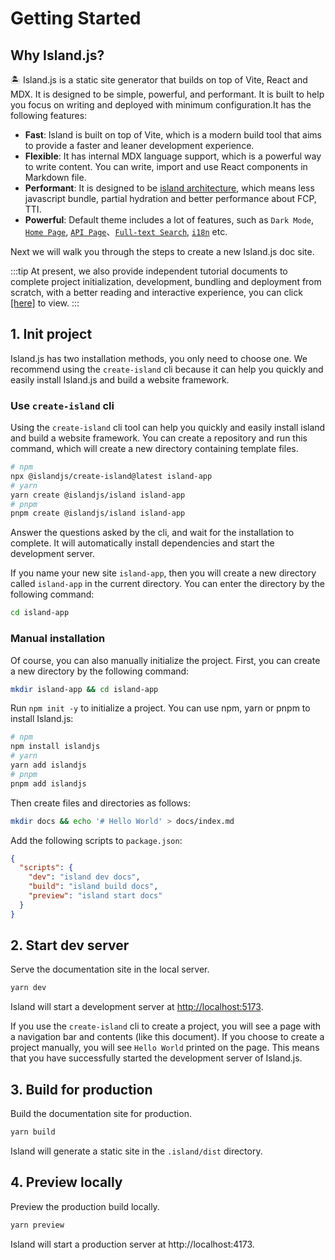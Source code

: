 # Getting Started

## Why Island.js?

🏝️ Island.js is a static site generator that builds on top of Vite, React and MDX. It is designed to be simple, powerful, and performant. It is built to help you focus on writing and deployed with minimum configuration.It has the following features:

- **Fast**: Island is built on top of Vite, which is a modern build tool that aims to provide a faster and leaner development experience.
- **Flexible**: It has internal MDX language support, which is a powerful way to write content. You can write, import and use React components in Markdown file.
- **Performant**: It is designed to be [island architecture](https://jasonformat.com/islands-architecture/), which means less javascript bundle, partial hydration and better performance about FCP, TTI.
- **Powerful**: Default theme includes a lot of features, such as `Dark Mode`, [`Home Page`](/en/guide/home-page), [`API Page`](/en/guide/api-page)、[`Full-text Search`](/en/guide/search), [`i18n`](/en/guide/i18n) etc.

Next we will walk you through the steps to create a new Island.js doc site.

:::tip
At present, we also provide independent tutorial documents to complete project initialization, development, bundling and deployment from scratch, with a better reading and interactive experience, you can click [[here]](https://island-tutorial.sanyuan0704.top/en) to view.
:::

## 1. Init project

Island.js has two installation methods, you only need to choose one. We recommend using the `create-island` cli because it can help you quickly and easily install Island.js and build a website framework.

### Use `create-island` cli

Using the `create-island` cli tool can help you quickly and easily install island and build a website framework. You can create a repository and run this command, which will create a new directory containing template files.

```bash
# npm
npx @islandjs/create-island@latest island-app
# yarn
yarn create @islandjs/island island-app
# pnpm
pnpm create @islandjs/island island-app
```

Answer the questions asked by the cli, and wait for the installation to complete. It will automatically install dependencies and start the development server.

If you name your new site `island-app`, then you will create a new directory called `island-app` in the current directory. You can enter the directory by the following command:

```bash
cd island-app
```

### Manual installation

Of course, you can also manually initialize the project. First, you can create a new directory by the following command:

```bash
mkdir island-app && cd island-app
```

Run `npm init -y` to initialize a project. You can use npm, yarn or pnpm to install Island.js:

```bash
# npm
npm install islandjs
# yarn
yarn add islandjs
# pnpm
pnpm add islandjs
```

Then create files and directories as follows:

```bash
mkdir docs && echo '# Hello World' > docs/index.md
```

Add the following scripts to `package.json`:

```json
{
  "scripts": {
    "dev": "island dev docs",
    "build": "island build docs",
    "preview": "island start docs"
  }
}
```

## 2. Start dev server

Serve the documentation site in the local server.

```bash
yarn dev
```

Island will start a development server at <http://localhost:5173>.

If you use the `create-island` cli to create a project, you will see a page with a navigation bar and contents (like this document). If you choose to create a project manually, you will see `Hello World` printed on the page. This means that you have successfully started the development server of Island.js.

## 3. Build for production

Build the documentation site for production.

```bash
yarn build
```

Island will generate a static site in the `.island/dist` directory.

## 4. Preview locally

Preview the production build locally.

```bash
yarn preview
```

Island will start a production server at http://localhost:4173.
